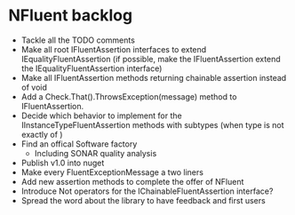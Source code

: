 NFluent backlog
===============

+ Tackle all the TODO comments
+ Make all root IFluentAssertion interfaces to extend IEqualityFluentAssertion (if possible, make the IFluentAssertion extend the IEqualityFluentAssertion interface)
+ Make all IFluentAssertion methods returning chainable assertion instead of void
+ Add a Check.That().ThrowsException<e>(message) method to IFluentAssertion.
+ Decide which behavior to implement for the IInstanceTypeFluentAssertion methods with subtypes (when type is not exactly of )
+ Find an offical Software factory
	+ Including SONAR quality analysis
+ Publish v1.0 into nuget
+ Make every FluentExceptionMessage a two liners
+ Add new assertion methods to complete the offer of NFluent
+ Introduce Not operators for the IChainableFluentAssertion interface?
+ Spread the word about the library to have feedback and first users
